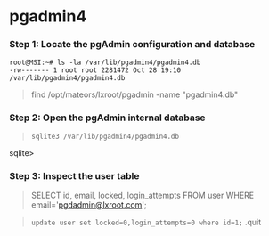 # pgadmin4

### Step 1: Locate the pgAdmin configuration and database

```
root@MSI:~# ls -la /var/lib/pgadmin4/pgadmin4.db
-rw------- 1 root root 2281472 Oct 28 19:10 /var/lib/pgadmin4/pgadmin4.db
```

> find /opt/mateors/lxroot/pgadmin -name "pgadmin4.db"


### Step 2: Open the pgAdmin internal database

> `sqlite3 /var/lib/pgadmin4/pgadmin4.db`

sqlite>

### Step 3: Inspect the user table
> SELECT id, email, locked, login_attempts FROM user WHERE email='pgdadmin@lxroot.com';

> `update user set locked=0,login_attempts=0 where id=1;`
.quit